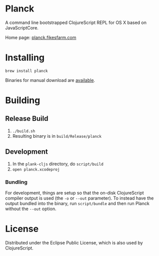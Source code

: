 # Planck

A command line bootstrapped ClojureScript REPL for OS X based on JavaScriptCore.

Home page: [planck.fikesfarm.com](http://planck.fikesfarm.com)

# Installing

```
brew install planck
```

Binaries for manual download are [available](http://planck.fikesfarm.com).

# Building 

## Release Build

1. `./build.sh`
2. Resulting binary is in `build/Release/planck`

## Development 

1. In the `plank-cljs` directory, do `script/build`
2. `open planck.xcodeproj`

### Bundling

For development, things are setup so that the on-disk ClojureScript compiler output is used (the `-o` or `--out` parameter). To instead have the output bundled into the binary, run `script/bundle` and then run Planck without the `--out` option.

# License

Distributed under the Eclipse Public License, which is also used by ClojureScript.
